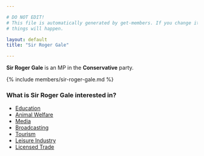 ```yaml
---

# DO NOT EDIT!
# This file is automatically generated by get-members. If you change it, bad
# things will happen.

layout: default
title: "Sir Roger Gale"

---
```


**Sir Roger Gale** is an MP in the **Conservative** party.

{% include members/sir-roger-gale.md %}

### What is Sir Roger Gale interested in?


* [Education](/interests/education.html)
* [Animal Welfare](/interests/animal-welfare.html)
* [Media](/interests/media.html)
* [Broadcasting](/interests/broadcasting.html)
* [Tourism](/interests/tourism.html)
* [Leisure Industry](/interests/leisure-industry.html)
* [Licensed Trade](/interests/licensed-trade.html)
